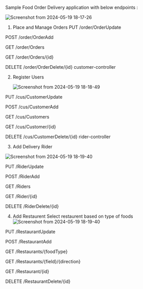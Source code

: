 Sample Food Order Delivery application with below endpoints :

  ![Screenshot from 2024-05-19 18-17-26](https://github.com/giriraj07/FoodHub/assets/30201275/5a7cd8b3-1117-42f5-8b5c-3e77aa24666c)

1. Place and Manage Orders
PUT
/order/OrderUpdate

POST
/order/OrderAdd

GET
/order/Orders

GET
/order/Orders/{id}

DELETE
/order/OrderDelete/{id}
customer-controller

2. Register Users

   ![Screenshot from 2024-05-19 18-18-49](https://github.com/giriraj07/FoodHub/assets/30201275/d085f913-b924-49cb-ba98-5a1bce190cd0)

PUT
/cus/CustomerUpdate

POST
/cus/CustomerAdd

GET
/cus/Customers

GET
/cus/Customer/{id}

DELETE
/cus/CustomerDelete/{id}
rider-controller

3. Add Delivery Rider

![Screenshot from 2024-05-19 18-19-40](https://github.com/giriraj07/FoodHub/assets/30201275/eaf78a46-c26c-4e3b-a087-2239b3ed2bc0)

PUT
/RiderUpdate

POST
/RiderAdd

GET
/Riders

GET
/Rider/{id}

DELETE
/RiderDelete/{id}

4. Add Restaurent Select restaurent based on type of foods
   ![Screenshot from 2024-05-19 18-19-40](https://github.com/giriraj07/FoodHub/assets/30201275/7c022df1-55d4-412c-8136-4ae163fdc7de)


PUT
/RestaurantUpdate

POST
/RestaurantAdd

GET
/Restaurants/{foodType}

GET
/Restaurants/{field}/{direction}

GET
/Restaurant/{id}

DELETE
/RestaurantDelete/{id}

  
